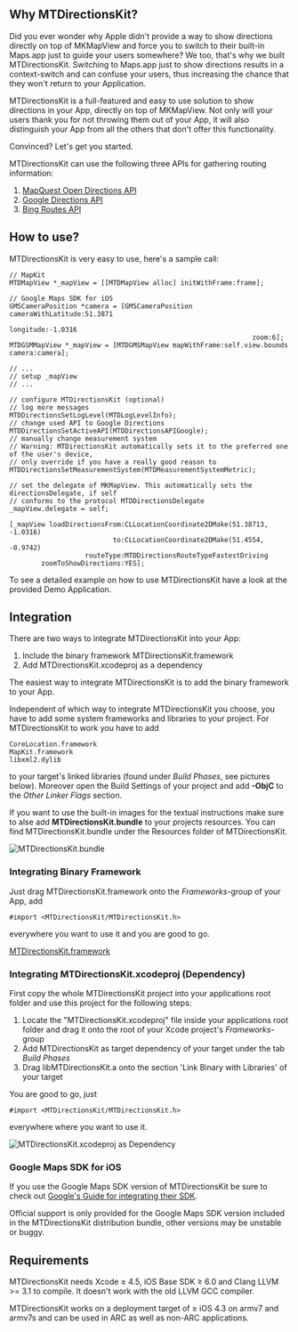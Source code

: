 ## Why MTDirectionsKit?

Did you ever wonder why Apple didn't provide a way to show directions directly on top of MKMapView and force you to switch
to their built-in Maps.app just to guide your users somewhere? We too, that's why we built MTDirectionsKit.
Switching to Maps.app just to show directions results in a context-switch and can confuse your users, thus increasing the
chance that they won't return to your Application.

MTDirectionsKit is a full-featured and easy to use solution to show directions in your App, directly on top of MKMapView.
Not only will your users thank you for not throwing them out of your App, it will also distinguish your App from all the 
others that don't offer this functionality.

Convinced? Let's get you started.

MTDirectionsKit can use the following three APIs for gathering routing information:

1. [MapQuest Open Directions API](http://open.mapquestapi.com/directions/)
2. [Google Directions API](https://developers.google.com/maps/documentation/directions/)
3. [Bing Routes API](http://msdn.microsoft.com/en-us/library/ff701705)

## How to use?

MTDirectionsKit is very easy to use, here's a sample call:

	// MapKit
	MTDMapView *_mapView = [[MTDMapView alloc] initWithFrame:frame];
 
	// Google Maps SDK for iOS
	GMSCameraPosition *camera = [GMSCameraPosition cameraWithLatitude:51.3871
    														longitude:-1.0316
                                                            	 zoom:6];
	MTDGSMMapView *_mapView = [MTDGMSMapView mapWithFrame:self.view.bounds camera:camera];
    
    // ...
    // setup _mapView
    // ...
    
    // configure MTDirectionsKit (optional)
    // log more messages
    MTDDirectionsSetLogLevel(MTDLogLevelInfo);
    // change used API to Google Directions
    MTDDirectionsSetActiveAPI(MTDDirectionsAPIGoogle);
    // manually change measurement system 
    // Warning: MTDirectionsKit automatically sets it to the preferred one of the user's device,
    // only override if you have a really good reason to
    MTDDirectionsSetMeasurementSystem(MTDMeasurementSystemMetric);
    
    // set the delegate of MKMapView. This automatically sets the directionsDelegate, if self
    // conforms to the protocol MTDDirectionsDelegate
    _mapView.delegate = self;
    
    [_mapView loadDirectionsFrom:CLLocationCoordinate2DMake(51.38713, -1.0316)
                              to:CLLocationCoordinate2DMake(51.4554, -0.9742)
                       routeType:MTDDirectionsRouteTypeFastestDriving
            zoomToShowDirections:YES];
            
To see a detailed example on how to use MTDirectionsKit have a look at the provided Demo Application.

## Integration

There are two ways to integrate MTDirectionsKit into your App: 

 1. Include the binary framework MTDirectionsKit.framework
 2. Add MTDirectionsKit.xcodeproj as a dependency

The easiest way to integrate MTDirectionsKit is to add the binary framework to your App. 

Independent of which way to integrate MTDirectionsKit you choose, you have to add some system frameworks and libraries to your project. 
For MTDirectionsKit to work you have to add 

    CoreLocation.framework
    MapKit.framework
    libxml2.dylib

to your target's linked libraries (found under *Build Phases*, see pictures below). 
Moreover open the Build Settings of your project and add **-ObjC** to the *Other Linker Flags* section.

If you want to use the built-in images for the textual instructions make sure to alse add **MTDirectionsKit.bundle** to your projects resources. 
You can find MTDirectionsKit.bundle under the Resources folder of MTDirectionsKit.

![MTDirectionsKit.bundle](http://f.cl.ly/items/0o1D0n1W050603373j1z/MTDirectionsKit_bundle.png "Bundle")

### Integrating Binary Framework

Just drag MTDirectionsKit.framework onto the *Frameworks*-group of your App, add

    #import <MTDirectionsKit/MTDirectionsKit.h>

everywhere you want to use it and you are good to go.

[MTDirectionsKit.framework](http://f.cl.ly/items/3x0F1L400f3r1T142p14/MTDirectionsKit_Framework.png)

### Integrating MTDirectionsKit.xcodeproj (Dependency)

First copy the whole MTDirectionsKit project into your applications root folder and use this project for the following steps:

1. Locate the "MTDirectionsKit.xcodeproj" file inside your applications root folder and drag it onto the root of your Xcode project's *Frameworks*-group
2. Add MTDirectionsKit as target dependency of your target under the tab *Build Phases*
3. Drag libMTDirectionsKit.a onto the section 'Link Binary with Libraries' of your target

You are good to go, just 

    #import <MTDirectionsKit/MTDirectionsKit.h>

everywhere where you want to use it.

![MTDirectionsKit.xcodeproj as Dependency](http://f.cl.ly/items/3D40042w200D0a3u0h0R/MTDirectionsKit_Dependency.png "Dependency")

### Google Maps SDK for iOS
If you use the Google Maps SDK version of MTDirectionsKit be sure to check out 
[Google's Guide for integrating their SDK](https://developers.google.com/maps/documentation/ios/start).

Official support is only provided for the Google Maps SDK version included in the MTDirectionsKit distribution bundle, 
other versions may be unstable or buggy.

## Requirements

MTDirectionsKit needs Xcode ≥ 4.5, iOS Base SDK ≥ 6.0 and Clang LLVM >= 3.1 to compile. It doesn't work with the old LLVM GCC compiler.

MTDirectionsKit works on a deployment target of ≥ iOS 4.3 on armv7 and armv7s and can be used in ARC as well as non-ARC applications.
